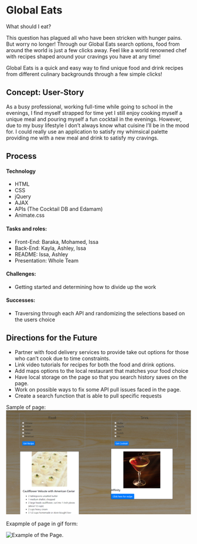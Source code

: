 # Global Eats

What should I eat?

This question has plagued all who have been stricken with hunger pains. But worry no longer! Through our Global Eats search options, food from around the world is just a few clicks away. Feel like a world renowned chef with recipes shaped around your cravings you have at any time!

Global Eats is a quick and easy way to find unique food and drink recipes from different culinary backgrounds through a few simple clicks!

## Concept: User-Story
As a busy professional, working full-time while going to school in the evenings, I find myself strapped for time yet I still enjoy cooking myself a unique meal and pouring myself a fun cocktail in the evenings. However, due to my busy lifestyle I don’t always know what cuisine I’ll be in the mood for. I could really use an application to satisfy my whimsical palette providing me with a new meal and drink to satisfy my cravings. 

## Process
#### Technology
- HTML
- CSS
- jQuery
- AJAX
- APIs (The Cocktail DB and Edamam)
- Animate.css

#### Tasks and roles:
- Front-End: Baraka, Mohamed, Issa
- Back-End: Kayla, Ashley, Issa
- README: Issa, Ashley
- Presentation: Whole Team

#### Challenges: 
  - Getting started and determining how to divide up the work
#### Successes:
  - Traversing through each API and randomizing the selections based on the users choice

## Directions for the Future
- Partner with food delivery services to provide take out options for those who can’t cook due to time constraints.
- Link video tutorials for recipes for both the food and drink options.
- Add maps options to the local restaurant that matches your food choice
- Have local storage on the page so that you search history saves on the page.
- Work on possible ways to fix some API pull issues faced in the page.
- Create a search function that is able to pull specific requests




Sample of page:
![Sample of page](assets/images/capture.PNG)

Exapmple of page in gif form:

![Example of the Page.](https://media.giphy.com/media/Sx9Pe6G6NmzhVnQ0K9/giphy.gif)

